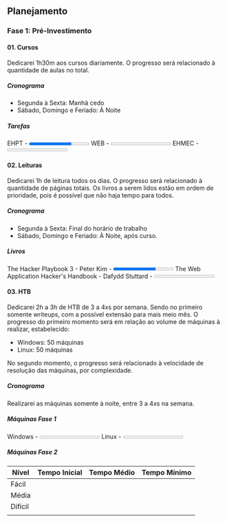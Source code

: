 
## **Planejamento**

### **Fase 1: Pré-Investimento**

#### **01. Cursos**
Dedicarei 1h30m aos cursos diariamente. 
O progresso será relacionado à quantidade de aulas no total.

##### Cronograma
- Segunda à Sexta: Manhã cedo
- Sábado, Domingo e Feriado: À Noite

##### Tarefas
EHPT    - <progress max=100 value=70></progress> 
WEB     - <progress max=100 value=0></progress>
EHMEC - <progress max=100 value=0></progress>

#### **02. Leituras**
Dedicarei 1h de leitura todos os dias. 
O progresso será relacionado à quantidade de páginas totais. 
Os livros a serem lidos estão em ordem de prioridade, pois é possível que não haja tempo para todos.

##### Cronograma
- Segunda à Sexta: Final do horário de trabalho
- Sábado, Domingo e Feriado: À Noite, após curso.

##### Livros
The Hacker Playbook 3 - Peter Kim                                           - <progress max=100 value=70></progress> 
The Web Application Hacker's Handbook - Dafydd Stuttard    - <progress max=100 value=0></progress>

#### **03. HTB**
Dedicarei 2h a 3h de HTB de 3 a 4xs por semana. Sendo no primeiro somente writeups, com a possível extensão para mais meio mês. 
O progresso do primeiro momento será em relação ao volume de máquinas à realizar, estabelecido:
- Windows: 50 máquinas
- Linux: 50 máquinas

No segundo momento, o progresso será relacionado à velocidade de resolução das máquinas, por complexidade.

##### Cronograma
Realizarei as máquinas somente à noite, entre 3 a 4xs na semana.

##### Máquinas Fase 1
Windows - <progress max=50 value=0></progress> 
Linux       - <progress max=50 value=0></progress>

##### Máquinas Fase 2
| Nível   | Tempo Inicial | Tempo Médio | Tempo Mínimo |
| ------- | ----------- | ------------ | ------------ |
| Fácil   |             |              |              |
| Média   |             |              |              |
| Difícil |             |              |              |
|         |             |              |              |
